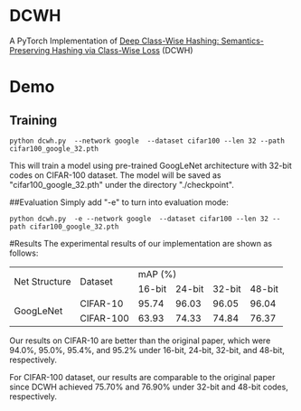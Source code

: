# DCWH
A PyTorch Implementation of [Deep Class-Wise Hashing: Semantics-Preserving Hashing via Class-Wise Loss](https://ieeexplore.ieee.org/document/8759067) (DCWH)
# Demo
## Training
 ```
python dcwh.py  --network google  --dataset cifar100 --len 32 --path cifar100_google_32.pth
```
This will train a model using pre-trained GoogLeNet architecture with 32-bit codes on CIFAR-100 dataset. The model will be saved as "cifar100_google_32.pth" under the directory "./checkpoint".

##Evaluation
Simply add "-e" to turn into evaluation mode:
 ```
python dcwh.py  -e --network google  --dataset cifar100 --len 32 --path cifar100_google_32.pth
```

#Results
The experimental results of our implementation are shown as follows:
<table>
	<tbody>
		<tr>
			<td rowspan="2">Net Structure</td>
			<td rowspan="2">Dataset</td>
			<td colspan="4">mAP (%)</td>
		</tr>
		<tr>
			<td>16-bit</td>
			<td>24-bit</td>
			<td>32-bit</td>
			<td>48-bit</td>
		</tr>
		<tr>
			<td rowspan="2">GoogLeNet</td>
			<td>CIFAR-10</td>
			<td>95.74</td>
			<td>96.03</td>
			<td>96.05</td>
			<td>96.04</td>
		</tr>
		<tr>
			<td>CIFAR-100</td>
			<td>63.93</td>
			<td>74.33</td>
			<td>74.84</td>
			<td>76.37</td>
		</tr>
	</tbody>
</table>
Our results on CIFAR-10 are better than the original paper, which were 94.0%, 95.0%, 95.4%, and 95.2% under 16-bit, 24-bit, 32-bit, and 48-bit, respectively. 

For CIFAR-100 dataset, our results are comparable to the original paper since DCWH achieved 75.70% and 76.90% under 32-bit and 48-bit codes, respectively.
 
